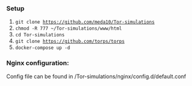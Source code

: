 ### Setup
1. <code>git clone https://github.com/meda10/Tor-simulations</code>
2. <code>chmod -R 777 ~/Tor-simulations/www/html</code>
3. <code>cd Tor-simulations</code>
4. <code>git clone https://github.com/torps/torps</code>
5. <code>docker-compose up -d</code>

### Nginx configuration:
Config file  can be found in /Tor-simulations/nginx/config.d/default.conf